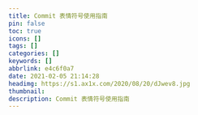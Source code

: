 ```yaml
---
title: Commit 表情符号使用指南
pin: false
toc: true
icons: []
tags: []
categories: []
keywords: []
abbrlink: e4c6f0a7
date: 2021-02-05 21:14:28
headimg: https://s1.ax1x.com/2020/08/20/dJwev8.jpg
thumbnail:
description: Commit 表情符号使用指南
---
```






